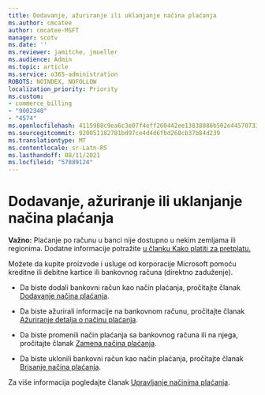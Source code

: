 ```yaml
---
title: Dodavanje, ažuriranje ili uklanjanje načina plaćanja
ms.author: cmcatee
author: cmcatee-MSFT
manager: scotv
ms.date: ''
ms.reviewer: jamitche, jmueller
ms.audience: Admin
ms.topic: article
ms.service: o365-administration
ROBOTS: NOINDEX, NOFOLLOW
localization_priority: Priority
ms.custom:
- commerce_billing
- "9002348"
- "4574"
ms.openlocfilehash: 4115988c9ea6c3e07f4eff260442ee13838086b502e4457073307978c1e3e01b
ms.sourcegitcommit: 920051182781bd97ce4d4d6fbd268cb37b84d239
ms.translationtype: MT
ms.contentlocale: sr-Latn-RS
ms.lasthandoff: 08/11/2021
ms.locfileid: "57889124"
---
```

# <a name="add-update-or-remove-payment-method"></a>Dodavanje, ažuriranje ili uklanjanje načina plaćanja

**Važno:** Plaćanje po računu u banci nije dostupno u nekim zemljama ili regionima. Dodatne informacije potražite [u članku Kako platiti za pretplatu.](https://docs.microsoft.com/microsoft-365/commerce/billing-and-payments/pay-for-your-subscription) 

Možete da kupite proizvode i usluge od korporacije Microsoft pomoću kreditne ili debitne kartice ili bankovnog računa (direktno zaduženje).

- Da biste dodali bankovni račun kao način plaćanja, pročitajte članak [Dodavanje načina plaćanja](https://docs.microsoft.com/microsoft-365/commerce/billing-and-payments/manage-payment-methods#add-a-payment-method).

- Da biste ažurirali informacije na bankovnom računu, pročitajte članak [Ažuriranje detalja o načinu plaćanja](https://docs.microsoft.com/microsoft-365/commerce/billing-and-payments/manage-payment-methods#update-payment-method-details).

- Da biste promenili način plaćanja sa bankovnog računa ili na njega, pročitajte članak [Zamena načina plaćanja](https://docs.microsoft.com/microsoft-365/commerce/billing-and-payments/manage-payment-methods#replace-a-payment-method).

- Da biste uklonili bankovni račun kao način plaćanja, pročitajte članak [Brisanje načina plaćanja](https://docs.microsoft.com/microsoft-365/commerce/billing-and-payments/manage-payment-methods#delete-a-payment-method).

Za više informacija pogledajte članak [Upravljanje načinima plaćanja](https://docs.microsoft.com/microsoft-365/commerce/billing-and-payments/manage-payment-methods).
